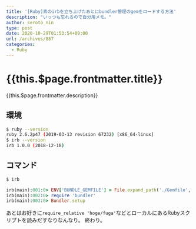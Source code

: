 ```yaml
---
title: '[Ruby]素のirbを立ち上げたあとにbundler管理のgemをロードする方法'
description: "いっつも忘れるので自分用メモ。"
author: seroto_nin
type: post
date: 2020-10-29T01:53:54+09:00
url: /archives/867
categories:
  - Ruby
---
```


# {{this.$page.frontmatter.title}}

<Date/><ShowCategoriesOfPost/>

{{this.$page.frontmatter.description}}

<!--more-->

## 環境

```sh
$ ruby --version
ruby 2.6.2p47 (2019-03-13 revision 67232) [x86_64-linux]
$ irb --version
irb 1.0.0 (2018-12-18)
```

## コマンド

```sh
$ irb
```

```rb
irb(main):001:0> ENV['BUNDLE_GEMFILE'] = File.expand_path('./Gemfile', __dir__)
irb(main):002:0> require 'bundler'
irb(main):003:0> Bundler.setup
```

あとはお好きに`require_relative 'hoge/fuga'`などとローカルにあるRubyスクリプトを読みだすなりなんなり。
終わり。

<Comments />
